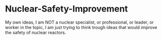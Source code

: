# Nuclear-Safety-Improvement
My own ideas, I am NOT a nuclear specialist, or professional, or leader, or worker in the topic, I am just trying to think trough ideas that would improve the safety of nuclear reactors.
